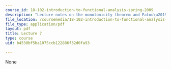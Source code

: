 ```yaml
---
course_id: 18-102-introduction-to-functional-analysis-spring-2009
description: "Lecture notes on the monotonicity theorem and Fatou\u2019s Lemma."
file_location: /coursemedia/18-102-introduction-to-functional-analysis-spring-2009/b4538bf5ba1075ccb122886f32d0fa93_MIT18_102s09_lec07.pdf
file_type: application/pdf
layout: pdf
title: Lecture 7
type: course
uid: b4538bf5ba1075ccb122886f32d0fa93

---
```

None